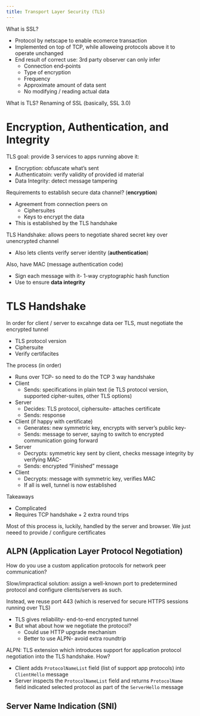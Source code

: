 ```yaml
---
title: Transport Layer Security (TLS)
---
```

What is SSL?
- Protocol by netscape to enable ecomerce transaction
- Implemented on top of TCP, while alloweing protocols above it to operate unchanged
- End result of correct use: 3rd party observer can only infer 
	- Connection end-points 
	- Type of encryption
	- Frequency
	- Approximate amount of data sent
	- No modifying / reading actual data

What is TLS? Renaming of SSL (basically, SSL 3.0)

# Encryption, Authentication, and Integrity

TLS goal: provide 3 services to apps running above it:
- Encryption: obfuscate what’s sent
- Authenticatoin: verify validity of provided id material
- Data Integrity: detect message tampering

Requirements to establish secure data channel? (**encryption**)
- Agreement from connection peers on 
	- Ciphersuites
	- Keys to encrypt the data
- This is established by the TLS handshake

TLS Handshake: allows peers to negotiate shared secret key over unencrypted channel
- Also lets clients verify server identity (**authentication**)

Also, have MAC (message authentication code)
- Sign each message with it- 1-way cryptographic hash function
- Use to ensure **data integrity**

# TLS Handshake
In order for client / server to excahnge data oer TLS, must negotiate the encrypted tunnel
- TLS protocol version
- Ciphersuite
- Verify certifacites

The process (in order)
- Runs over TCP- so need to do the TCP 3 way handshake
- Client 
	- Sends: specifications in plain text (ie TLS protocol version, supported cipher-suites, other TLS options)
- Server
	- Decides: TLS protocol, ciphersuite- attaches certificate
	- Sends: response
- Client (if happy with certificate)
	- Generates: new symmetric key, encrypts with server’s public key- 
	- Sends: message to server, saying to switch to encrypted communication going forward
- Server
	- Decrypts: symmetric key sent by client, checks message integrity by verifying MAC- 
	- Sends: encrypted “Finished” message
- Client
	- Decrypts: message with symmetric key, verifies MAC
	- If all is well, tunnel is now established

Takeaways
- Complicated
- Requires TCP handshake + 2 extra round trips 

Most of this process is, luckily, handled by the server and browser. We just neeed to provide / configure certificates

## ALPN (Application Layer Protocol Negotiation)

How do you use a custom application protocols for network peer communication?

Slow/impractical solution: assign a well-known port to predetermined protocol and configure clients/servers as such.

Instead, we reuse port 443 (which is reserved for secure HTTPS sessions running over TLS)
- TLS gives reliability- end-to-end encrypted tunnel
- But what about how we negotiate the protocol? 
	- Could use HTTP upgrade mechanism
	- Better to use ALPN- avoid extra roundtrip

ALPN: TLS extension which introduces support for application protocol negotiation into the TLS handshake. How?
- Client adds `ProtocolNameList` field (list of support app protocols) into `ClientHello` message
- Server inspects the `ProtocolNameList` field and returns `ProtocolName` field indicated selected protocol as part of the `ServerHello` message

## Server Name Indication (SNI)

